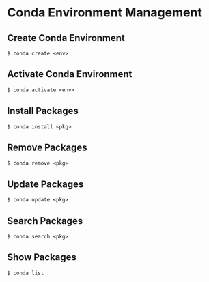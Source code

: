 # Conda Environment Management

## Create Conda Environment
  `$ conda create <env>` 
  
## Activate Conda Environment
  `$ conda activate <env>`
  
## Install Packages
  `$ conda install <pkg>`
  
## Remove Packages
  `$ conda remove <pkg>`
  
## Update Packages
  `$ conda update <pkg>`
  
## Search Packages
  `$ conda search <pkg>`
  
## Show Packages
  `$ conda list`
